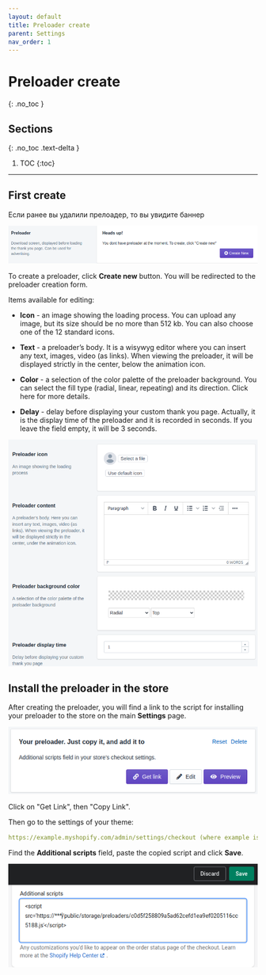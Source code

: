 ```yaml
---
layout: default
title: Preloader create
parent: Settings
nav_order: 1
---
```


# Preloader create
{: .no_toc }

## Sections
{: .no_toc .text-delta }

1. TOC
{:toc}

---

## First create
Если ранее вы удалили прелоадер, то вы увидите баннер

<span class="doc_image">![create](/assets/images/settings/create.png)</span>

To create a preloader, click <strong>Create new</strong> button. You will be redirected to the preloader creation form.

Items available for editing:

* <strong>Icon</strong> - an image showing the loading process. You can upload any image, but its size should be no more than 512 kb. You can also choose one of the 12 standard icons.

* <strong>Text</strong> - a preloader’s body. It is a wisywyg editor where you can insert any text, images, video (as links). When viewing the preloader, it will be displayed strictly in the center, below the animation icon.

* <strong>Color</strong> - a selection of the color palette of the preloader background. You can select the fill type (radial, linear, repeating) and its direction. Click here for more details.

* <strong>Delay</strong> - delay before displaying your custom thank you page. Actually, it is the display time of the preloader and it is recorded in seconds. If you leave the field empty, it will be 3 seconds.

<span class="doc_image">![createform](/assets/images/settings/create_form.png)</span>

## Install the preloader in the store

After creating the preloader, you will find a link to the script for installing your preloader to the store on the main <strong>Settings</strong> page.

<span class="doc_image">![preloaderlink](/assets/images/settings/preloader_link.png)</span>

Click on "Get Link", then "Copy Link".

Then go to the settings of your theme:
```yaml
https://example.myshopify.com/admin/settings/checkout (where example is your domain).
```

Find the <strong>Additional scripts</strong> field, paste the copied script and click <strong>Save</strong>.

<span class="doc_image">![addscript](/assets/images/settings/add_script.png)</span>






